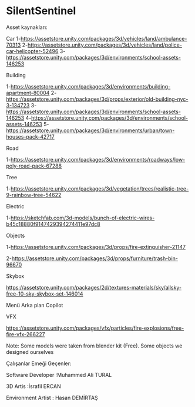 # SilentSentinel

Asset kaynakları:

Car
1-https://assetstore.unity.com/packages/3d/vehicles/land/ambulance-70313
2-https://assetstore.unity.com/packages/3d/vehicles/land/police-car-helicopter-52496
3-https://assetstore.unity.com/packages/3d/environments/school-assets-146253

Building

1-https://assetstore.unity.com/packages/3d/environments/building-apartment-80004
2-https://assetstore.unity.com/packages/3d/props/exterior/old-building-nyc-3-134723
3-https://assetstore.unity.com/packages/3d/environments/school-assets-146253
4-https://assetstore.unity.com/packages/3d/environments/school-assets-146253
5-https://assetstore.unity.com/packages/3d/environments/urban/town-houses-pack-42717

Road

1-https://assetstore.unity.com/packages/3d/environments/roadways/low-poly-road-pack-67288

Tree

1-https://assetstore.unity.com/packages/3d/vegetation/trees/realistic-tree-9-rainbow-tree-54622

Electric

1-https://sketchfab.com/3d-models/bunch-of-electric-wires-b45c18880f9147429394274411e97dc8


Objects

1-https://assetstore.unity.com/packages/3d/props/fire-extinguisher-21147

2-https://assetstore.unity.com/packages/3d/props/furniture/trash-bin-96670

Skybox

https://assetstore.unity.com/packages/2d/textures-materials/sky/allsky-free-10-sky-skybox-set-146014

Menü Arka plan
Copilot

VFX

https://assetstore.unity.com/packages/vfx/particles/fire-explosions/free-fire-vfx-266227

Note: Some models were taken from blender kit (Free). Some objects we designed ourselves

Çalışanlar Emeği Geçenler:

Software Developer :Muhammed Ali TURAL

3D Artis :İsrafil ERCAN

Environment Artist : Hasan DEMİRTAŞ
